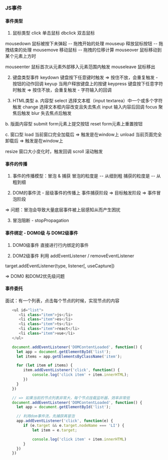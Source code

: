 ### JS事件
#### 事件类型
1. 鼠标类型
click 单击鼠标
dbclick 双击鼠标

mousedown 鼠标被按下未弹起 -- 拖拽开始的处理
mouseup 释放鼠标按钮 -- 拖拽结束的处理
mousemove 移动鼠标 -- 拖拽的位移计算
mouseover 鼠标移动到某个元素上方时

mouseenter 鼠标首次从元素外部移入元素范围内触发
mouseleave 鼠标移出

2. 键盘类型事件
keydown 键盘按下任意键时触发 => 按住不放，会重复触发 - 按钮的动作回调
keyup 当用户释放键盘上的按键
keypress 键盘按下任意字符时触发 => 按住不放，会重复触发 - 字符输入的回调

3. HTML类型
a. 内容型
select 选择文本框（input textarea）中一个或多个字符触发
change 选择文本框内容改变且失去焦点
input 输入内容后回调
focus 聚焦后触发
blur 失去焦点后触发

b. 版面内容型
submit form元素上提交按钮
reset form元素上重置按钮

c. 窗口型
load 当前窗口完全加载后 => 触发是在window上
unload 当前页面完全卸载后 => 触发是在window上

resize 窗口大小变化时，触发回调
scroll 滚动触发


#### 事件的传播
1. 事件的传播模型：冒泡 & 捕获
冒泡的粒度是 -- 从细到粗
捕获的粒度是 -- 从粗到细

2. DOM的事件流 - 层级事件的传播上
事件捕获阶段 => 目标触发阶段 => 事件冒泡阶段

=> 问题：冒泡会导致大量底层事件被上层感知从而产生困扰

3. 冒泡阻断 - stopPropagation

#### 事件绑定 - DOM0级 与 DOM2级事件
1. DOM0级事件
直接进行行内绑定的事件

2. DOM2级事件
利用
addEventListener / removeEventListener

target.addEventListener(type, listener[, useCapture])

=> DOM0 和DOM2优先级问题


#### 事件委托
面试：有一个列表，点击每个节点的时候，实现节点的内容
```js
   <ul id="list">
      <li class="item">js</li>
      <li class="item">es</li>
      <li class="item">ts</li>
      <li class="item">react</li>
      <li class="item">vue</li>
   </ul>

   document.addEventListener('DOMContentLoaded', function() {
     let app = document.getElementById('list');
     let items = app.getElementsByClassName('item');

     for (let item of items) {
        item.addEventListener('click', function() {
            console.log('click item' + item.innerHTML);
        })
     }
   })

   // => 如果当前的节点列表非常大，每个节点挂载监听器，效率非常低
   document.addEventListener('DOMContentLoaded', function() {
     let app = document.getElementById('list');

     // 利用dom事件流，先捕获再冒泡
     app.addEventListener('click', function(e) {
        if (e.target && e.target.nodeName === 'LI') {
            let item = e.target;

            console.log('click item' + item.innerHTML)
        }
     })
   })
```
